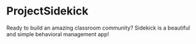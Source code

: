 # ProjectSidekick
Ready to build an amazing classroom community? Sidekick is a beautiful and simple behavioral management app! 
